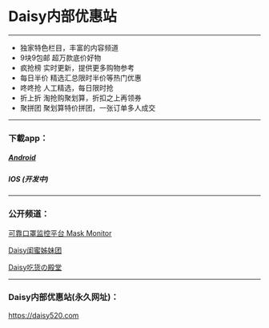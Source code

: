 # Daisy内部优惠站

------------
- 独家特色栏目，丰富的内容频道
- 9块9包邮 超万款底价好物
- 疯抢榜 实时更新，提供更多购物参考
- 每日半价 精选汇总限时半价等热门优惠
- 咚咚抢 人工精选，每日限时抢
- 折上折 淘抢购聚划算，折扣之上再领券
- 聚拼团 聚划算特价拼团，一张订单多人成交

------------
### 下載app：
##### [Android](https://raw.githubusercontent.com/daisyblog/daisy520/master/daisy520_v1.0.2.apk "Android")
##### IOS (开发中)

------------
### 公开频道：
[可靠口罩监控平台 Mask Monitor](https://t.me/maskmonitor "可靠口罩监控平台 Mask Monitor")

[Daisy闺蜜姊妹团](https://t.me/daisyblog "Daisy闺蜜姊妹团")

[Daisy吃货の殿堂](https://t.me/daisyfood "Daisy吃货の殿堂")

------------
### Daisy内部优惠站(永久网址)：
https://daisy520.com

